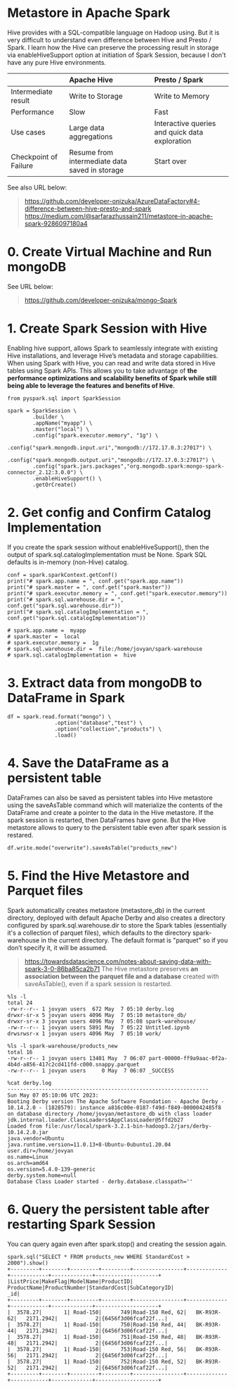 # Metastore in Apache Spark

Hive provides with a SQL-compatible language on Hadoop using. But it is very difficult to understand even difference between Hive and Presto / Spark. 
I learn how the Hive can preserve the processing result in storage via enableHiveSupport option at initiation of Spark Session, because I don't have any pure Hive environments.

| |	Apache Hive |	Presto / Spark |
| :--- | :--- | :--- |
| Intermediate result |	Write to Storage |	Write to Memory |
| Performance |	Slow |	Fast |
| Use cases |	Large data aggregations | Interactive queries and quick data exploration |
| Checkpoint of Failure |	Resume from intermediate data saved in storage | Start over |

See also URL below:
> https://github.com/developer-onizuka/AzureDataFactory#4-difference-between-hive-presto-and-spark
> https://medium.com/@sarfarazhussain211/metastore-in-apache-spark-9286097180a4

# 0. Create Virtual Machine and Run mongoDB
See URL below:
> https://github.com/developer-onizuka/mongo-Spark
 
# 1. Create Spark Session with Hive
Enabling hive support, allows Spark to seamlessly integrate with existing Hive installations, and leverage Hive’s metadata and storage capabilities.
When using Spark with Hive, you can read and write data stored in Hive tables using Spark APIs. This allows you to take advantage of **the performance optimizations and scalability benefits of Spark while still being able to leverage the features and benefits of Hive**.

```
from pyspark.sql import SparkSession

spark = SparkSession \
        .builder \
        .appName("myapp") \
        .master("local") \
        .config("spark.executor.memory", "1g") \
        .config("spark.mongodb.input.uri","mongodb://172.17.0.3:27017") \
        .config("spark.mongodb.output.uri","mongodb://172.17.0.3:27017") \
        .config("spark.jars.packages","org.mongodb.spark:mongo-spark-connector_2.12:3.0.0") \
        .enableHiveSupport() \
        .getOrCreate()
```

# 2. Get config and Confirm Catalog Implementation
If you create the spark session without enableHiveSupport(), then the output of spark.sql.catalogImplementation must be None. Spark SQL defaults is in-memory (non-Hive) catalog.
```
conf = spark.sparkContext.getConf()
print("# spark.app.name = ", conf.get("spark.app.name"))
print("# spark.master = ", conf.get("spark.master"))
print("# spark.executor.memory = ", conf.get("spark.executor.memory"))
print("# spark.sql.warehouse.dir = ", conf.get("spark.sql.warehouse.dir"))
print("# spark.sql.catalogImplementation = ", conf.get("spark.sql.catalogImplementation"))

# spark.app.name =  myapp
# spark.master =  local
# spark.executor.memory =  1g
# spark.sql.warehouse.dir =  file:/home/jovyan/spark-warehouse
# spark.sql.catalogImplementation =  hive
```

# 3. Extract data from mongoDB to DataFrame in Spark
```
df = spark.read.format("mongo") \
               .option("database","test") \
               .option("collection","products") \
               .load()
```

# 4. Save the DataFrame as a persistent table
DataFrames can also be saved as persistent tables into Hive metastore using the saveAsTable command which will materialize the contents of the DataFrame and create a pointer to the data in the Hive metastore. If the spark session is restarted, then DataFrames have gone. But the Hive metastore allows to query to the persistent table even after spark session is restared.
```
df.write.mode("overwrite").saveAsTable("products_new")
```

# 5. Find the Hive Metastore and Parquet files
Spark automatically creates metastore (metastore_db) in the current directory, deployed with default Apache Derby and also creates a directory configured by spark.sql.warehouse.dir to store the Spark tables (essentially it's a collection of parquet files), which defaults to the directory spark-warehouse in the current directory. The default format is "parquet" so if you don’t specify it, it will be assumed. 
> https://towardsdatascience.com/notes-about-saving-data-with-spark-3-0-86ba85ca2b71
The Hive metastore preserves **an association between the parquet file and a database** created with saveAsTable(), even if a spark session is restarted.

```
%ls -l
total 24
-rw-r--r-- 1 jovyan users  672 May  7 05:10 derby.log
drwxr-sr-x 5 jovyan users 4096 May  7 05:10 metastore_db/
drwxr-sr-x 3 jovyan users 4096 May  7 05:08 spark-warehouse/
-rw-r--r-- 1 jovyan users 5891 May  7 05:22 Untitled.ipynb
drwsrwsr-x 1 jovyan users 4096 May  7 05:10 work/
```
```
%ls -l spark-warehouse/products_new
total 16
-rw-r--r-- 1 jovyan users 13401 May  7 06:07 part-00000-ff9a9aac-0f2a-4b4d-a856-417c2cd411fd-c000.snappy.parquet
-rw-r--r-- 1 jovyan users     0 May  7 06:07 _SUCCESS
```
```
%cat derby.log
----------------------------------------------------------------
Sun May 07 05:10:06 UTC 2023:
Booting Derby version The Apache Software Foundation - Apache Derby - 10.14.2.0 - (1828579): instance a816c00e-0187-f49d-f849-0000042485f8 
on database directory /home/jovyan/metastore_db with class loader jdk.internal.loader.ClassLoaders$AppClassLoader@5ffd2b27 
Loaded from file:/usr/local/spark-3.2.1-bin-hadoop3.2/jars/derby-10.14.2.0.jar
java.vendor=Ubuntu
java.runtime.version=11.0.13+8-Ubuntu-0ubuntu1.20.04
user.dir=/home/jovyan
os.name=Linux
os.arch=amd64
os.version=5.4.0-139-generic
derby.system.home=null
Database Class Loader started - derby.database.classpath=''
```

# 6. Query the persistent table after restarting Spark Session
You can query again even after spark.stop() and creating the session again. 
```
spark.sql("SELECT * FROM products_new WHERE StandardCost > 2000").show()
+---------+--------+---------+---------+----------------+-------------+------------+-------------+--------------------+
|ListPrice|MakeFlag|ModelName|ProductID|     ProductName|ProductNumber|StandardCost|SubCategoryID|                 _id|
+---------+--------+---------+---------+----------------+-------------+------------+-------------+--------------------+
|  3578.27|       1| Road-150|      749|Road-150 Red, 62|   BK-R93R-62|   2171.2942|            2|{6456f3d06fcaf22f...|
|  3578.27|       1| Road-150|      750|Road-150 Red, 44|   BK-R93R-44|   2171.2942|            2|{6456f3d06fcaf22f...|
|  3578.27|       1| Road-150|      751|Road-150 Red, 48|   BK-R93R-48|   2171.2942|            2|{6456f3d06fcaf22f...|
|  3578.27|       1| Road-150|      753|Road-150 Red, 56|   BK-R93R-56|   2171.2942|            2|{6456f3d06fcaf22f...|
|  3578.27|       1| Road-150|      752|Road-150 Red, 52|   BK-R93R-52|   2171.2942|            2|{6456f3d06fcaf22f...|
+---------+--------+---------+---------+----------------+-------------+------------+-------------+--------------------+
```
